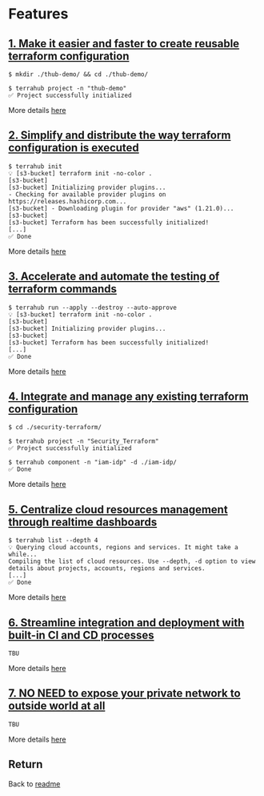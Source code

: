 # Features

## [1. Make it easier and faster to create reusable terraform configuration](features/features1.md)

```text
$ mkdir ./thub-demo/ && cd ./thub-demo/

$ terrahub project -n "thub-demo"
✅ Project successfully initialized
```

More details [here](features/features1.md)

## [2. Simplify and distribute the way terraform configuration is executed](features/features2.md)

```text
$ terrahub init
💡 [s3-bucket] terraform init -no-color .
[s3-bucket]
[s3-bucket] Initializing provider plugins...
- Checking for available provider plugins on https://releases.hashicorp.com...
[s3-bucket] - Downloading plugin for provider "aws" (1.21.0)...
[s3-bucket]
[s3-bucket] Terraform has been successfully initialized!
[...]
✅ Done
```

More details [here](features/features2.md)

## [3. Accelerate and automate the testing of terraform commands](features/features3.md)

```text
$ terrahub run --apply --destroy --auto-approve
💡 [s3-bucket] terraform init -no-color .
[s3-bucket]
[s3-bucket] Initializing provider plugins...
[s3-bucket]
[s3-bucket] Terraform has been successfully initialized!
[...]
✅ Done
```

More details [here](features/features3.md)

## [4. Integrate and manage any existing terraform configuration](features/features4.md)

```text
$ cd ./security-terraform/

$ terrahub project -n "Security_Terraform"
✅ Project successfully initialized

$ terrahub component -n "iam-idp" -d ./iam-idp/
✅ Done
```

More details [here](features/features4.md)

## [5. Centralize cloud resources management through realtime dashboards](features/features5.md)

```text
$ terrahub list --depth 4
💡 Querying cloud accounts, regions and services. It might take a while...
Compiling the list of cloud resources. Use --depth, -d option to view details about projects, accounts, regions and services.
[...]
✅ Done
```

More details [here](features/features5.md)

## [6. Streamline integration and deployment with built-in CI and CD processes](features/features6.md)

```text
TBU
```

More details [here](features/features6.md)

## [7. NO NEED to expose your private network to outside world at all](features/features7.md)

```text
TBU
```

More details [here](features/features7.md)

## Return

Back to [readme](https://github.com/TerraHubCorp/terrahub/tree/0b5cea1de3eac64419791bb8b07d60777bab1a6a/docs/readme.md)

